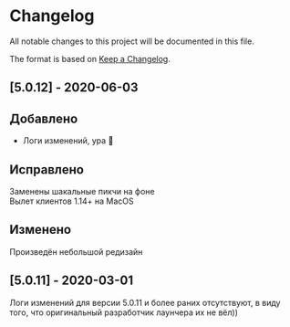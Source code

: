 # Changelog
All notable changes to this project will be documented in this file.

The format is based on [Keep a Changelog](https://keepachangelog.com/en/1.0.0/).

## [5.0.12] - 2020-06-03
## Добавлено
- Логи изменений, ура 🥳

## Исправлено
Заменены шакальные пикчи на фоне  
Вылет клиентов 1.14+ на MacOS

## Изменено
Произведён небольшой редизайн

## [5.0.11] - 2020-03-01
Логи изменений для версии 5.0.11 и более раних отсутствуют, в виду того, что оригинальный разработчик лаунчера их не вёл))
